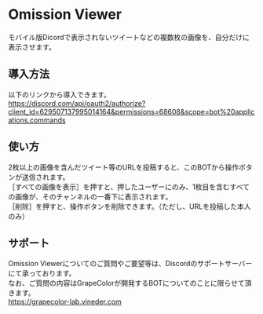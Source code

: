 # Omission Viewer
モバイル版Dicordで表示されないツイートなどの複数枚の画像を、自分だけに表示させます。  

## 導入方法
以下のリンクから導入できます。  
https://discord.com/api/oauth2/authorize?client_id=629507137995014164&permissions=68608&scope=bot%20applications.commands  

## 使い方
2枚以上の画像を含んだツイート等のURLを投稿すると、このBOTから操作ボタンが送信されます。  
［すべての画像を表示］を押すと、押したユーザーにのみ、1枚目を含むすべての画像が、そのチャンネルの一番下に表示されます。  
［削除］を押すと、操作ボタンを削除できます。（ただし、URLを投稿した本人のみ）  

## サポート
Omission Viewerについてのご質問やご要望等は、Discordのサポートサーバーにて承っております。  
なお、ご質問の内容はGrapeColorが開発するBOTについてのことに限らせて頂きます。  
https://grapecolor-lab.vineder.com  

